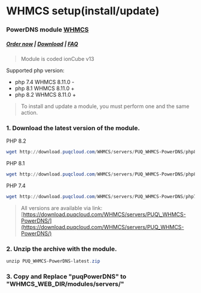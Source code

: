# WHMCS setup(install/update)

### PowerDNS module **[WHMCS](https://puqcloud.com/link.php?id=77)** 

#####  [Order now](https://puqcloud.com/index.php?rp=/store/whmcs-module-powerdns) | [Download](https://download.puqcloud.com/WHMCS/servers/PUQ_WHMCS-PowerDNS/) | [FAQ](https://faq.puqcloud.com/)

> Module is coded ionCube v13

Supported php version:
- php 7.4 WHMCS 8.11.0 -
- php 8.1 WHMCS 8.11.0 +
- php 8.2 WHMCS 8.11.0 +

>To install and update a module, you must perform one and the same action.

### 1. Download the latest version of the module.

PHP 8.2

```Powershell
wget http://download.puqcloud.com/WHMCS/servers/PUQ_WHMCS-PowerDNS/php82/PUQ_WHMCS-PowerDNS-latest.zip
```

PHP 8.1

```Powershell
wget http://download.puqcloud.com/WHMCS/servers/PUQ_WHMCS-PowerDNS/php81/PUQ_WHMCS-PowerDNS-latest.zip
```

PHP 7.4

```Powershell
wget http://download.puqcloud.com/WHMCS/servers/PUQ_WHMCS-PowerDNS/php74/PUQ_WHMCS-PowerDNS-latest.zip
```

>All versions are available via link: [https://download.puqcloud.com/WHMCS/servers/PUQ\_WHMCS-PowerDNS/](https://download.puqcloud.com/WHMCS/servers/PUQ_WHMCS-PowerDNS/)

### 2. Unzip the archive with the module.

```Powershell
unzip PUQ_WHMCS-PowerDNS-latest.zip
```

### 3. Copy and Replace "puqPowerDNS" to "WHMCS\_WEB\_DIR/modules/servers/"
